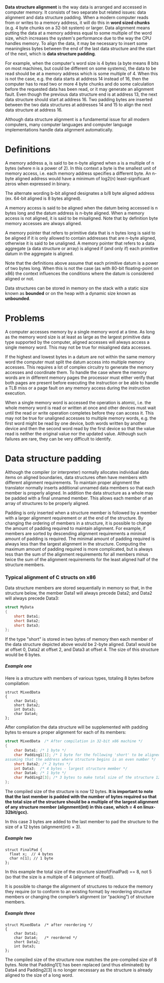 __Data structure alignment__ is the way data is arranged and accessed in computer memory. It consists of two separate but related issues: data alignment and data structure padding. When a modern computer reads from or writes to a memory address, it will do this in __word sized chunks__ (e.g. 4 byte chunks on a 32-bit system) or larger. Data alignment means putting the data at a memory address equal to some multiple of the word size, which increases the system's performance due to the way the CPU handles memory. To align the data, it may be necessary to insert some meaningless bytes between the end of the last data structure and the start of the next, which is __data structure padding__.

For example, when the computer's word size is 4 bytes (a byte means 8 bits on most machines, but could be different on some systems), the data to be read should be at a memory address which is some multiple of 4. When this is not the case, e.g. the data starts at address 14 instead of 16, then the computer has to read two or more 4 byte chunks and do some calculation before the requested data has been read, or it may generate an alignment fault. Even though the previous data structure end is at address 13, the next data structure should start at address 16. Two padding bytes are inserted between the two data structures at addresses 14 and 15 to align the next data structure at address 16.

Although data structure alignment is a fundamental issue for all modern computers, many computer languages and computer language implementations handle data alignment automatically.

# Definitions

A memory address a, is said to be n-byte aligned when a is a multiple of n bytes (where n is a power of 2). In this context a byte is the smallest unit of memory access, i.e. each memory address specifies a different byte. An n-byte aligned address would have a minimum of log2(n) least-significant zeros when expressed in binary.

The alternate wording b-bit aligned designates a b/8 byte aligned address (ex. 64-bit aligned is 8 bytes aligned).

A memory access is said to be aligned when the datum being accessed is n bytes long and the datum address is n-byte aligned. When a memory access is not aligned, it is said to be misaligned. Note that by definition byte memory accesses are always aligned.

A memory pointer that refers to primitive data that is n bytes long is said to be aligned if it is only allowed to contain addresses that are n-byte aligned, otherwise it is said to be unaligned. A memory pointer that refers to a data aggregate (a data structure or array) is aligned if (and only if) each primitive datum in the aggregate is aligned.

Note that the definitions above assume that each primitive datum is a power of two bytes long. When this is not the case (as with 80-bit floating-point on x86) the context influences the conditions where the datum is considered aligned or not.

Data structures can be stored in memory on the stack with a static size known as __bounded__ or on the heap with a dynamic size known as __unbounded__.

# Problems

A computer accesses memory by a single memory word at a time. As long as the memory word size is at least as large as the largest primitive data type supported by the computer, aligned accesses will always access a single memory word. This may not be true for misaligned data accesses.

If the highest and lowest bytes in a datum are not within the same memory word the computer must split the datum access into multiple memory accesses. This requires a lot of complex circuitry to generate the memory accesses and coordinate them. To handle the case where the memory words are in different memory pages the processor must either verify that both pages are present before executing the instruction or be able to handle a TLB miss or a page fault on any memory access during the instruction execution.

When a single memory word is accessed the operation is atomic, i.e. the whole memory word is read or written at once and other devices must wait until the read or write operation completes before they can access it. This may not be true for unaligned accesses to multiple memory words, e.g. the first word might be read by one device, both words written by another device and then the second word read by the first device so that the value read is neither the original value nor the updated value. Although such failures are rare, they can be very difficult to identify.

# Data structure padding

Although the compiler (or interpreter) normally allocates individual data items on aligned boundaries, data structures often have members with different alignment requirements. To maintain proper alignment the translator normally inserts additional unnamed data members so that each member is properly aligned. In addition the data structure as a whole may be padded with a final unnamed member. This allows each member of an array of structures to be properly aligned.

Padding is only inserted when a structure member is followed by a member with a larger alignment requirement or at the end of the structure. By changing the ordering of members in a structure, it is possible to change the amount of padding required to maintain alignment. For example, if members are sorted by descending alignment requirements a minimal amount of padding is required. The minimal amount of padding required is always less than the largest alignment in the structure. Computing the maximum amount of padding required is more complicated, but is always less than the sum of the alignment requirements for all members minus twice the sum of the alignment requirements for the least aligned half of the structure members.

### Typical alignment of C structs on x86
Data structure members are stored sequentially in memory so that, in the structure below, the member Data1 will always precede Data2; and Data2 will always precede Data3:

```cpp
struct MyData
{
    short Data1;
    short Data2;
    short Data3;
};
```

If the type "short" is stored in two bytes of memory then each member of the data structure depicted above would be 2-byte aligned. Data1 would be at offset 0, Data2 at offset 2, and Data3 at offset 4. The size of this structure would be 6 bytes.

##### Example one
Here is a structure with members of various types, totaling 8 bytes before compilation:
```
struct MixedData
{
    char Data1;
    short Data2;
    int Data3;
    char Data4;
};
```

After compilation the data structure will be supplemented with padding bytes to ensure a proper alignment for each of its members:

```cpp
struct MixedData  /* After compilation in 32-bit x86 machine */
{
    char Data1; /* 1 byte */
    char Padding1[1]; /* 1 byte for the following 'short' to be aligned on a 2 byte boundary
assuming that the address where structure begins is an even number */
    short Data2; /* 2 bytes */
    int Data3;  /* 4 bytes - largest structure member */
    char Data4; /* 1 byte */
    char Padding2[3]; /* 3 bytes to make total size of the structure 12 bytes */
};
```

The compiled size of the structure is now 12 bytes. __It is important to note that the last member is padded with the number of bytes required so that the total size of the structure should be a multiple of the largest alignment of any structure member (alignment(int) in this case, which = 4 on linux-32bit/gcc).__

In this case 3 bytes are added to the last member to pad the structure to the size of a 12 bytes (alignment(int) × 3).

##### Example two
```
struct FinalPad {
  float x;  // 4 bytes
  char n[1]; // 1 byte
};
```

In this example the total size of the structure sizeof(FinalPad) == 8, not 5 (so that the size is a multiple of 4 (alignment of float)).

It is possible to change the alignment of structures to reduce the memory they require (or to conform to an existing format) by reordering structure members or changing the compiler’s alignment (or “packing”) of structure members.

##### Example three

```
struct MixedData  /* after reordering */
{
    char Data1;
    char Data4;   /* reordered */
    short Data2;
    int Data3;
};
```

The compiled size of the structure now matches the pre-compiled size of 8 bytes. Note that Padding1[1] has been replaced (and thus eliminated) by Data4 and Padding2[3] is no longer necessary as the structure is already aligned to the size of a long word.









